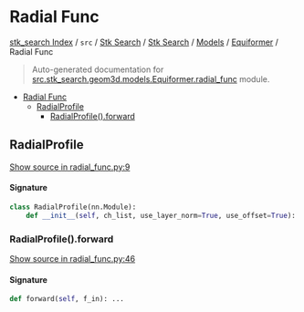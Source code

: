 # Radial Func

[stk_search Index](../../../../../README.md#stk_search-index) / `src` / [Stk Search](../../../index.md#stk-search) / [Stk Search](../../../index.md#stk-search) / [Models](../index.md#models) / [Equiformer](./index.md#equiformer) / Radial Func

> Auto-generated documentation for [src.stk_search.geom3d.models.Equiformer.radial_func](https://github.com/mohammedazzouzi15/STK_search/blob/main/src/stk_search/geom3d/models/Equiformer/radial_func.py) module.

- [Radial Func](#radial-func)
  - [RadialProfile](#radialprofile)
    - [RadialProfile().forward](#radialprofile()forward)

## RadialProfile

[Show source in radial_func.py:9](https://github.com/mohammedazzouzi15/STK_search/blob/main/src/stk_search/geom3d/models/Equiformer/radial_func.py#L9)

#### Signature

```python
class RadialProfile(nn.Module):
    def __init__(self, ch_list, use_layer_norm=True, use_offset=True): ...
```

### RadialProfile().forward

[Show source in radial_func.py:46](https://github.com/mohammedazzouzi15/STK_search/blob/main/src/stk_search/geom3d/models/Equiformer/radial_func.py#L46)

#### Signature

```python
def forward(self, f_in): ...
```